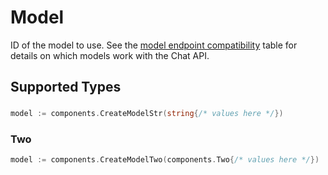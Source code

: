 # Model

ID of the model to use. See the [model endpoint compatibility](/docs/models/model-endpoint-compatibility) table for details on which models work with the Chat API.


## Supported Types

### 

```go
model := components.CreateModelStr(string{/* values here */})
```

### Two

```go
model := components.CreateModelTwo(components.Two{/* values here */})
```

